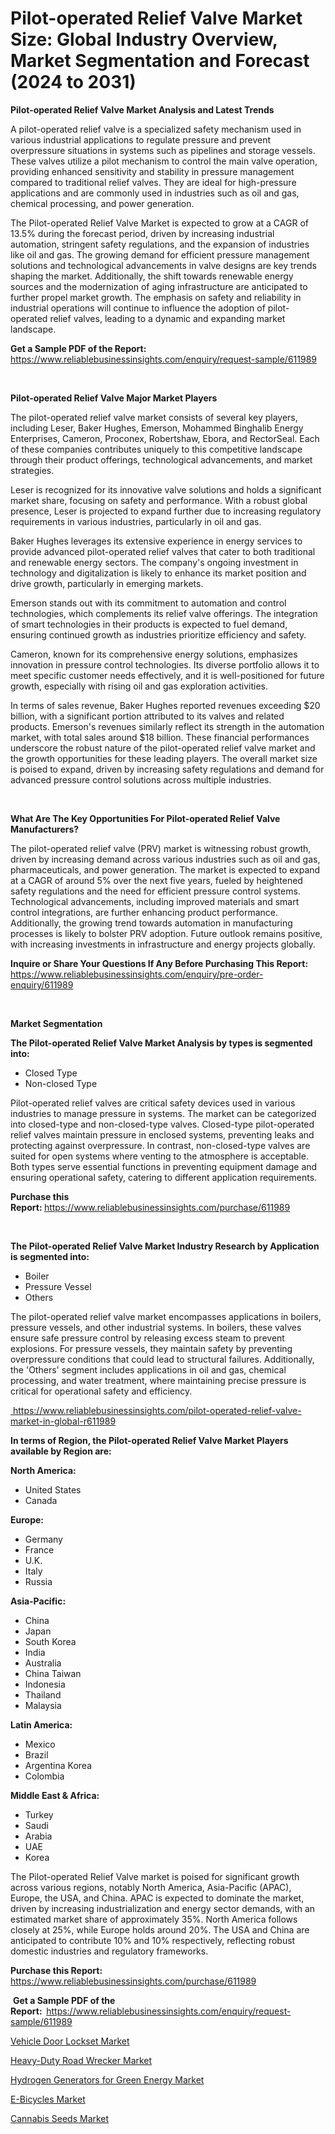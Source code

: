 <p><h1>Pilot-operated Relief Valve Market Size: Global Industry Overview, Market Segmentation and Forecast (2024 to 2031)</h1></p><p><strong>Pilot-operated Relief Valve Market Analysis and Latest Trends</strong></p>
<p><p>A pilot-operated relief valve is a specialized safety mechanism used in various industrial applications to regulate pressure and prevent overpressure situations in systems such as pipelines and storage vessels. These valves utilize a pilot mechanism to control the main valve operation, providing enhanced sensitivity and stability in pressure management compared to traditional relief valves. They are ideal for high-pressure applications and are commonly used in industries such as oil and gas, chemical processing, and power generation.</p><p>The Pilot-operated Relief Valve Market is expected to grow at a CAGR of 13.5% during the forecast period, driven by increasing industrial automation, stringent safety regulations, and the expansion of industries like oil and gas. The growing demand for efficient pressure management solutions and technological advancements in valve designs are key trends shaping the market. Additionally, the shift towards renewable energy sources and the modernization of aging infrastructure are anticipated to further propel market growth. The emphasis on safety and reliability in industrial operations will continue to influence the adoption of pilot-operated relief valves, leading to a dynamic and expanding market landscape.</p></p>
<p><strong>Get a Sample PDF of the Report:&nbsp;</strong> <a href="https://www.reliablebusinessinsights.com/enquiry/request-sample/611989?utm_campaign=63&utm_medium=2&utm_source=Github&utm_content=ia&utm_term=10122024&utm_id=pilot-operated-relief-valve">https://www.reliablebusinessinsights.com/enquiry/request-sample/611989</a></p>
<p>&nbsp;</p>
<p><strong>Pilot-operated Relief Valve Major Market Players</strong></p>
<p><p>The pilot-operated relief valve market consists of several key players, including Leser, Baker Hughes, Emerson, Mohammed Binghalib Energy Enterprises, Cameron, Proconex, Robertshaw, Ebora, and RectorSeal. Each of these companies contributes uniquely to this competitive landscape through their product offerings, technological advancements, and market strategies.</p><p>Leser is recognized for its innovative valve solutions and holds a significant market share, focusing on safety and performance. With a robust global presence, Leser is projected to expand further due to increasing regulatory requirements in various industries, particularly in oil and gas.</p><p>Baker Hughes leverages its extensive experience in energy services to provide advanced pilot-operated relief valves that cater to both traditional and renewable energy sectors. The company's ongoing investment in technology and digitalization is likely to enhance its market position and drive growth, particularly in emerging markets.</p><p>Emerson stands out with its commitment to automation and control technologies, which complements its relief valve offerings. The integration of smart technologies in their products is expected to fuel demand, ensuring continued growth as industries prioritize efficiency and safety.</p><p>Cameron, known for its comprehensive energy solutions, emphasizes innovation in pressure control technologies. Its diverse portfolio allows it to meet specific customer needs effectively, and it is well-positioned for future growth, especially with rising oil and gas exploration activities.</p><p>In terms of sales revenue, Baker Hughes reported revenues exceeding $20 billion, with a significant portion attributed to its valves and related products. Emerson's revenues similarly reflect its strength in the automation market, with total sales around $18 billion. These financial performances underscore the robust nature of the pilot-operated relief valve market and the growth opportunities for these leading players. The overall market size is poised to expand, driven by increasing safety regulations and demand for advanced pressure control solutions across multiple industries.</p></p>
<p>&nbsp;</p>
<p><strong>What Are The Key Opportunities For Pilot-operated Relief Valve Manufacturers?</strong></p>
<p><p>The pilot-operated relief valve (PRV) market is witnessing robust growth, driven by increasing demand across various industries such as oil and gas, pharmaceuticals, and power generation. The market is expected to expand at a CAGR of around 5% over the next five years, fueled by heightened safety regulations and the need for efficient pressure control systems. Technological advancements, including improved materials and smart control integrations, are further enhancing product performance. Additionally, the growing trend towards automation in manufacturing processes is likely to bolster PRV adoption. Future outlook remains positive, with increasing investments in infrastructure and energy projects globally.</p></p>
<p><strong>Inquire or Share Your Questions If Any Before Purchasing This Report:</strong> <a href="https://www.reliablebusinessinsights.com/enquiry/pre-order-enquiry/611989?utm_campaign=63&utm_medium=2&utm_source=Github&utm_content=ia&utm_term=10122024&utm_id=pilot-operated-relief-valve">https://www.reliablebusinessinsights.com/enquiry/pre-order-enquiry/611989</a></p>
<p>&nbsp;</p>
<p><strong>Market Segmentation</strong></p>
<p><strong>The Pilot-operated Relief Valve Market Analysis by types is segmented into:</strong></p>
<p><ul><li>Closed Type</li><li>Non-closed Type</li></ul></p>
<p><p>Pilot-operated relief valves are critical safety devices used in various industries to manage pressure in systems. The market can be categorized into closed-type and non-closed-type valves. Closed-type pilot-operated relief valves maintain pressure in enclosed systems, preventing leaks and protecting against overpressure. In contrast, non-closed-type valves are suited for open systems where venting to the atmosphere is acceptable. Both types serve essential functions in preventing equipment damage and ensuring operational safety, catering to different application requirements.</p></p>
<p><strong>Purchase this Report:&nbsp;</strong><a href="https://www.reliablebusinessinsights.com/purchase/611989?utm_campaign=63&utm_medium=2&utm_source=Github&utm_content=ia&utm_term=10122024&utm_id=pilot-operated-relief-valve">https://www.reliablebusinessinsights.com/purchase/611989</a></p>
<p>&nbsp;</p>
<p><strong>The Pilot-operated Relief Valve Market Industry Research by Application is segmented into:</strong></p>
<p><ul><li>Boiler</li><li>Pressure Vessel</li><li>Others</li></ul></p>
<p><p>The pilot-operated relief valve market encompasses applications in boilers, pressure vessels, and other industrial systems. In boilers, these valves ensure safe pressure control by releasing excess steam to prevent explosions. For pressure vessels, they maintain safety by preventing overpressure conditions that could lead to structural failures. Additionally, the 'Others' segment includes applications in oil and gas, chemical processing, and water treatment, where maintaining precise pressure is critical for operational safety and efficiency.</p></p>
<p><a href="https://www.reliablebusinessinsights.com/pilot-operated-relief-valve-market-in-global-r611989?utm_campaign=63&utm_medium=2&utm_source=Github&utm_content=ia&utm_term=10122024&utm_id=pilot-operated-relief-valve">&nbsp;https://www.reliablebusinessinsights.com/pilot-operated-relief-valve-market-in-global-r611989</a></p>
<p><strong>In terms of Region, the Pilot-operated Relief Valve Market Players available by Region are:</strong></p>
<p>
    <p> <strong> North America: </strong>
        <ul>
            <li>United States</li>
            <li>Canada</li>
        </ul>
        </p> 
    <p> <strong> Europe: </strong>
        <ul>
            <li>Germany</li>
            <li>France</li>
            <li>U.K.</li>
            <li>Italy</li>
            <li>Russia</li>
        </ul>
        </p> 
    <p> <strong> Asia-Pacific: </strong>
        <ul>
            <li>China</li>
            <li>Japan</li>
            <li>South Korea</li>
            <li>India</li>
            <li>Australia</li>
            <li>China Taiwan</li>
            <li>Indonesia</li>
            <li>Thailand</li>
            <li>Malaysia</li>
        </ul>
        </p> 
    <p> <strong> Latin America: </strong>
        <ul>
            <li>Mexico</li>
            <li>Brazil</li>
            <li>Argentina Korea</li>
            <li>Colombia</li>
        </ul>
        </p> 
    <p> <strong> Middle East & Africa: </strong>
        <ul>
            <li>Turkey</li>
            <li>Saudi</li>
            <li>Arabia</li>
            <li>UAE</li>
            <li>Korea</li>
        </ul>
    </p>
    </p>
<p><p>The Pilot-operated Relief Valve market is poised for significant growth across various regions, notably North America, Asia-Pacific (APAC), Europe, the USA, and China. APAC is expected to dominate the market, driven by increasing industrialization and energy sector demands, with an estimated market share of approximately 35%. North America follows closely at 25%, while Europe holds around 20%. The USA and China are anticipated to contribute 10% and 10% respectively, reflecting robust domestic industries and regulatory frameworks.</p></p>
<p><strong>Purchase this Report: </strong><a href="https://www.reliablebusinessinsights.com/purchase/611989?utm_campaign=63&utm_medium=2&utm_source=Github&utm_content=ia&utm_term=10122024&utm_id=pilot-operated-relief-valve">https://www.reliablebusinessinsights.com/purchase/611989</a></p>
<p>&nbsp;<strong>Get a Sample PDF of the Report:&nbsp;&nbsp;</strong><a href="https://www.reliablebusinessinsights.com/enquiry/request-sample/611989?utm_campaign=63&utm_medium=2&utm_source=Github&utm_content=ia&utm_term=10122024&utm_id=pilot-operated-relief-valve">https://www.reliablebusinessinsights.com/enquiry/request-sample/611989</a></p>
<p><strong></strong></p>
<p><p><a href="https://github.com/manesros8/Market-Research-Report-List-1/blob/main/vehicle-door-lockset-market.md?utm_campaign=63&utm_medium=2&utm_source=Github&utm_content=ia&utm_term=10122024&utm_id=pilot-operated-relief-valve">Vehicle Door Lockset Market</a></p><p><a href="https://www.linkedin.com/pulse/insightful-analysis-heavy-duty-road-wrecker-market-2024-2031-hysmf?utm_campaign=63&utm_medium=2&utm_source=Github&utm_content=ia&utm_term=10122024&utm_id=pilot-operated-relief-valve">Heavy-Duty Road Wrecker Market</a></p><p><a href="https://github.com/WashimHussain441/Market-Research-Report-List-1/blob/main/hydrogen-generators-for-green-energy-market.md?utm_campaign=63&utm_medium=2&utm_source=Github&utm_content=ia&utm_term=10122024&utm_id=pilot-operated-relief-valve">Hydrogen Generators for Green Energy Market</a></p><p><a href="https://www.linkedin.com/pulse/projected-growth-e-bicycles-market-size-cagr-analysis-141-tphof?utm_campaign=63&utm_medium=2&utm_source=Github&utm_content=ia&utm_term=10122024&utm_id=pilot-operated-relief-valve">E-Bicycles Market</a></p><p><a href="https://www.linkedin.com/pulse/market-trends-report-analyzing-cannabis-seeds-markets-size-caaye?utm_campaign=63&utm_medium=2&utm_source=Github&utm_content=ia&utm_term=10122024&utm_id=pilot-operated-relief-valve">Cannabis Seeds Market</a></p></p>